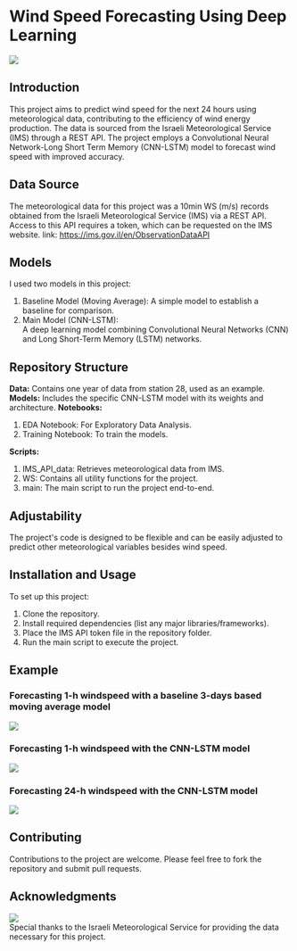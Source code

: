 # Wind Speed Forecasting Using Deep Learning 
![](https://www.windsystemsmag.com/wp-content/uploads/2019/10/1019-CW-I1.jpg)
## Introduction
This project aims to predict wind speed for the next 24 hours using meteorological data, contributing to the efficiency of wind energy production. 
The data is sourced from the Israeli Meteorological Service (IMS) through a REST API. 
The project employs a Convolutional Neural Network-Long Short Term Memory (CNN-LSTM) model to forecast wind speed with improved accuracy.

## Data Source
The meteorological data for this project was a 10min WS (m/s) records obtained from the Israeli Meteorological Service (IMS) via a REST API. 
Access to this API requires a token, which can be requested on the IMS website.
link: https://ims.gov.il/en/ObservationDataAPI

## Models
I used two models in this project:

1. Baseline Model (Moving Average): A simple model to establish a baseline for comparison.
2. Main Model (CNN-LSTM):  
A deep learning model combining Convolutional Neural Networks (CNN) and Long Short-Term Memory (LSTM) networks.

## Repository Structure
**Data:** Contains one year of data from station 28, used as an example.
**Models:** Includes the specific CNN-LSTM model with its weights and architecture.
**Notebooks:**
1. EDA Notebook: For Exploratory Data Analysis.
2. Training Notebook: To train the models.  

**Scripts:**
1. IMS_API_data: Retrieves meteorological data from IMS.
2. WS: Contains all utility functions for the project.
3. main: The main script to run the project end-to-end.
## Adjustability
The project's code is designed to be flexible and can be easily adjusted to predict other meteorological variables besides wind speed.

## Installation and Usage
To set up this project:  
1. Clone the repository.
2. Install required dependencies (list any major libraries/frameworks).
3. Place the IMS API token file in the repository folder.
4. Run the main script to execute the project.

## Example
### Forecasting 1-h windspeed with a baseline 3-days based moving average model 
![](https://cdn.myportfolio.com/32296834-5246-4001-b397-8c8d06fc8c2b/9d790755-0766-4d4b-8c7c-2e9a94b17991_rw_1920.png?h=3135a19aa56bc7b9b8bd42082726e290)
### Forecasting 1-h windspeed with the CNN-LSTM model
![](https://cdn.myportfolio.com/32296834-5246-4001-b397-8c8d06fc8c2b/2898362e-aaa1-4e9d-a659-e70c37c5a793_rw_1920.png?h=cf346179cf17f2171e38598d03244736)
### Forecasting 24-h windspeed with the CNN-LSTM model
![](https://cdn.myportfolio.com/32296834-5246-4001-b397-8c8d06fc8c2b/630da8fd-6c9e-42d9-80d9-53e99eb433ec_rw_1920.png?h=d22b035a3b6263d85fd0895742a64518)

## Contributing
Contributions to the project are welcome. Please feel free to fork the repository and submit pull requests.

## Acknowledgments
![](https://www.adscientificindex.com/logos/27024.jpg)  
Special thanks to the Israeli Meteorological Service for providing the data necessary for this project.  

